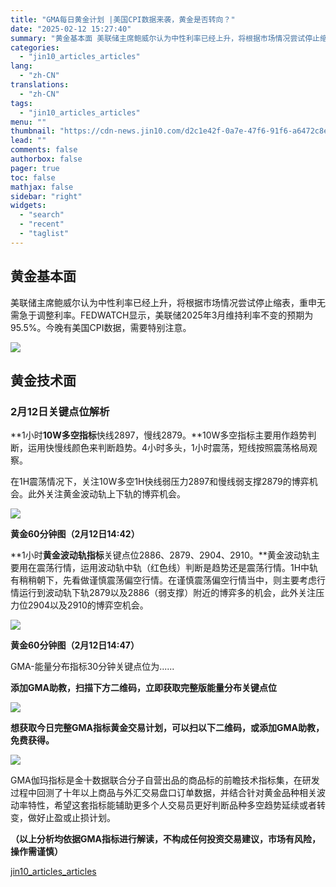 ```yaml
---
title: "GMA每日黄金计划 |美国CPI数据来袭，黄金是否转向？"
date: "2025-02-12 15:27:40"
summary: "黄金基本面 美联储主席鲍威尔认为中性利率已经上升，将根据市场情况尝试停止缩表，重申无需急于调整利率。..."
categories:
  - "jin10_articles_articles"
lang:
  - "zh-CN"
translations:
  - "zh-CN"
tags:
  - "jin10_articles_articles"
menu: ""
thumbnail: "https://cdn-news.jin10.com/d2c1e42f-0a7e-47f6-91f6-a6472c8e1256.jpg/lite"
lead: ""
comments: false
authorbox: false
pager: true
toc: false
mathjax: false
sidebar: "right"
widgets:
  - "search"
  - "recent"
  - "taglist"
---
```


黄金基本面
-----

美联储主席鲍威尔认为中性利率已经上升，将根据市场情况尝试停止缩表，重申无需急于调整利率。FEDWATCH显示，美联储2025年3月维持利率不变的预期为95.5%。今晚有美国CPI数据，需要特别注意。

![](https://img.jin10.com/news/25/02/sK9LAwXGBd-weYDTxZAu1.png)




黄金技术面
-----

### 2月12日关键点位解析

**1小时****10W多空指标****快线2897，慢线2879。**10W多空指标主要用作趋势判断，运用快慢线颜色来判断趋势。4小时多头，1小时震荡，短线按照震荡格局观察。

在1H震荡情况下，关注10W多空1H快线弱压力2897和慢线弱支撑2879的博弈机会。此外关注黄金波动轨上下轨的博弈机会。

![](https://img.jin10.com/news/25/02/XhBximp-vtR7rnB5_uJ2o.png)



**黄金60分钟图（2月12日14:42）**




**1小时****黄金波动轨指标****关键点位2886、2879、2904、2910。**黄金波动轨主要用在震荡行情，运用波动轨中轨（红色线）判断是趋势还是震荡行情。1H中轨有稍稍朝下，先看做谨慎震荡偏空行情。在谨慎震荡偏空行情当中，则主要考虑行情运行到波动轨下轨2879以及2886（弱支撑）附近的博弈多的机会，此外关注压力位2904以及2910的博弈空机会。

![](https://img.jin10.com/news/25/02/onM5OSF0i43KaKGgS8t9e.png)



**黄金60分钟图（2月12日14:47）**




GMA-能量分布指标30分钟关键点位为......

**添加GMA助教，扫描下方二维码，立即获取完整版能量分布关键点位**

![](https://img.jin10.com/news/24/07/YKfl01y9CyKuauCMSDn5X.png)




**想获取今日完整GMA指标黄金交易计划，可以扫以下二维码，或添加GMA助教，免费获得。**

![](https://img.jin10.com/news/24/07/WEkhAP4P6H8PGIT_Rys1Q.jpg)




GMA伽玛指标是金十数据联合分子自营出品的商品标的前瞻技术指标集，在研发过程中回测了十年以上商品与外汇交易盘口订单数据，并结合针对黄金品种相关波动率特性，希望这套指标能辅助更多个人交易员更好判断品种多空趋势延续或者转变，做好止盈或止损计划。

**（以上分析均依据GMA指标进行解读，不构成任何投资交易建议，市场有风险，操作需谨慎）**

[jin10_articles_articles](https://xnews.jin10.com/details/162826)
